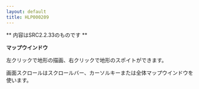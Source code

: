 ```yaml
---
layout: default
title: HLP000209
---
```

** 内容はSRC2.2.33のものです **

**マップウインドウ**

左クリックで地形の描画、右クリックで地形のスポイトができます。

画面スクロールはスクロールバー、カーソルキーまたは全体マップウインドウを使います。
